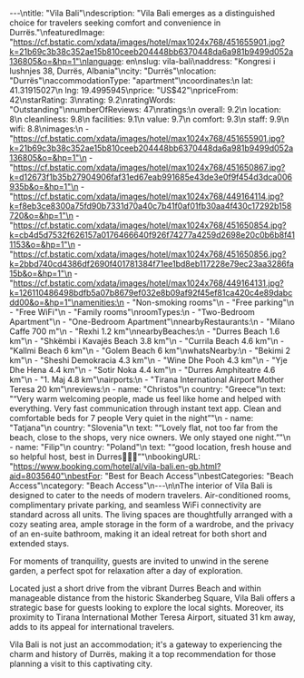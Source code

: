 ---\ntitle: "Vila Bali"\ndescription: "Vila Bali emerges as a distinguished choice for travelers seeking comfort and convenience in Durrës."\nfeaturedImage: "https://cf.bstatic.com/xdata/images/hotel/max1024x768/451655901.jpg?k=21b69c3b38c352ae15b810ceeb204448bb6370448da6a981b9499d052a136805&o=&hp=1"\nlanguage: en\nslug: vila-bali\naddress: "Kongresi i lushnjes 38, Durrës, Albania"\ncity: "Durrës"\nlocation: "Durrës"\naccommodationType: "apartment"\ncoordinates:\n  lat: 41.31915027\n  lng: 19.4995945\nprice: "US$42"\npriceFrom: 42\nstarRating: 3\nrating: 9.2\nratingWords: "Outstanding"\nnumberOfReviews: 47\nratings:\n  overall: 9.2\n  location: 8\n  cleanliness: 9.8\n  facilities: 9.1\n  value: 9.7\n  comfort: 9.3\n  staff: 9.9\n  wifi: 8.8\nimages:\n  - "https://cf.bstatic.com/xdata/images/hotel/max1024x768/451655901.jpg?k=21b69c3b38c352ae15b810ceeb204448bb6370448da6a981b9499d052a136805&o=&hp=1"\n  - "https://cf.bstatic.com/xdata/images/hotel/max1024x768/451650867.jpg?k=d12673f1b35b27904906faf31ed67eab991685e43de3e0f9f454d3dca006935b&o=&hp=1"\n  - "https://cf.bstatic.com/xdata/images/hotel/max1024x768/449164114.jpg?k=f8eb3ce8300a75fd90b7331d70a40c7b41f0af01fb30aa4f430c17292b158720&o=&hp=1"\n  - "https://cf.bstatic.com/xdata/images/hotel/max1024x768/451650854.jpg?k=cb4d5d7532f626157a0176466640f926f74277a4259d2698e20c0b6b8f411153&o=&hp=1"\n  - "https://cf.bstatic.com/xdata/images/hotel/max1024x768/451650856.jpg?k=2bbd740cd4386df2690f401781384f71ee1bd8eb117228e79ec23aa3286fa15b&o=&hp=1"\n  - "https://cf.bstatic.com/xdata/images/hotel/max1024x768/449164131.jpg?k=126110486498bdfb5a07b8679ef032e8b09af92f45ef81ca420c4e89dabcdd00&o=&hp=1"\namenities:\n  - "Non-smoking rooms"\n  - "Free parking"\n  - "Free WiFi"\n  - "Family rooms"\nroomTypes:\n  - "Two-Bedroom Apartment"\n  - "One-Bedroom Apartment"\nnearbyRestaurants:\n  - "Milano Caffe 700 m"\n  - "Rexhi 1.2 km"\nnearbyBeaches:\n  - "Durres Beach 1.6 km"\n  - "Shkëmbi i Kavajës Beach 3.8 km"\n  - "Currila Beach 4.6 km"\n  - "Kallmi Beach 6 km"\n  - "Golem Beach 6 km"\nwhatsNearby:\n  - "Bekimi 2 km"\n  - "Sheshi Demokracia 4.3 km"\n  - "Wine Dhe Pooh 4.3 km"\n  - "Yje Dhe Hena 4.4 km"\n  - "Sotir Noka 4.4 km"\n  - "Durres Amphiteatre 4.6 km"\n  - "1. Maj 4.8 km"\nairports:\n  - "Tirana International Airport Mother Teresa 20 km"\nreviews:\n  - name: "Christos"\n    country: "Greece"\n    text: "“Very warm welcoming people, made us feel like home and helped with everything.
Very fast communication through instant text app.
Clean and comfortable beds for 7 people
Very quiet in the night”"\n  - name: "Tatjana"\n    country: "Slovenia"\n    text: "“Lovely flat, not too far from the beach, close to the shops, very nice owners. We only stayed one night.”"\n  - name: "Filip"\n    country: "Poland"\n    text: "“good location, fresh house and so helpful host, best in Durres🤝🤝🤝”"\nbookingURL: "https://www.booking.com/hotel/al/vila-bali.en-gb.html?aid=8035640"\nbestFor: "Best for Beach Access"\nbestCategories: "Beach Access"\ncategory: "Beach Access"\n---\n\nThe interior of Vila Bali is designed to cater to the needs of modern travelers. Air-conditioned rooms, complimentary private parking, and seamless WiFi connectivity are standard across all units. The living spaces are thoughtfully arranged with a cozy seating area, ample storage in the form of a wardrobe, and the privacy of an en-suite bathroom, making it an ideal retreat for both short and extended stays.

For moments of tranquility, guests are invited to unwind in the serene garden, a perfect spot for relaxation after a day of exploration.

Located just a short drive from the vibrant Durres Beach and within manageable distance from the historic Skanderbeg Square, Vila Bali offers a strategic base for guests looking to explore the local sights. Moreover, its proximity to Tirana International Mother Teresa Airport, situated 31 km away, adds to its appeal for international travelers.

Vila Bali is not just an accommodation; it's a gateway to experiencing the charm and history of Durrës, making it a top recommendation for those planning a visit to this captivating city.